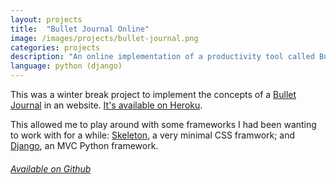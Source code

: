 ```yaml
---
layout: projects
title:  "Bullet Journal Online"
image: /images/projects/bullet-journal.png
categories: projects
description: "An online implementation of a productivity tool called Bullet Journal."
language: python (django)
---
```

This was a winter break project to implement the concepts of a [Bullet Journal](http://www.bulletjournal.com/) in an
website. [It's available on Heroku](http://bulletjournalonline.herokuapp.com/).

This allowed me to play around with some frameworks I had been wanting to work with for a while:
[Skeleton](http://getskeleton.com/), a very minimal CSS framwork;
and [Django](https://www.djangoproject.com/), an MVC Python framework.

###### [Available on Github](https://github.com/rbonick/bullet_journal_online)